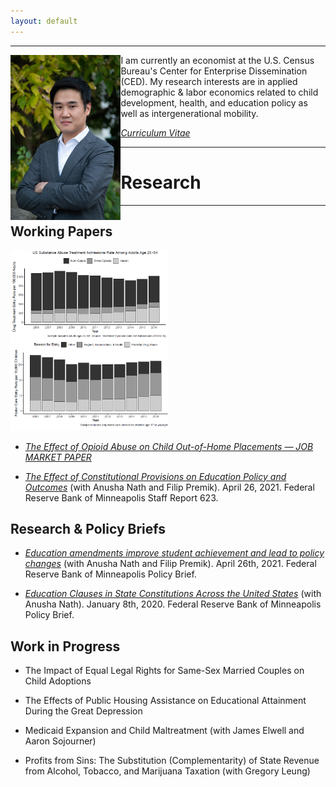 ```yaml
---
layout: default
---
```


---

<img style="float: left;" width="35%" height="35%" src="/images/IMG-3356.JPG">

I am currently an economist at the U.S. Census Bureau's Center for Enterprise Dissemination (CED). My research interests are in applied demographic & labor economics related to child development, health, and education policy as well as intergenerational mobility.

[_Curriculum Vitae_](/images/CV.pdf)

---

# Research
---

## Working Papers

<img style="float: center;" width="50%" height="50%" src="/images/jmp_website_image.png">

- [_The Effect of Opioid Abuse on Child Out-of-Home Placements — JOB MARKET PAPER_](/images/JMP_ScottDallman.pdf)

- [_The Effect of Constitutional Provisions on Education Policy and Outcomes_](https://www.minneapolisfed.org/research/sr/sr623.pdf) (with Anusha Nath and Filip Premik). April 26, 2021. Federal Reserve Bank of Minneapolis Staff Report 623.


## Research & Policy Briefs

- [_Education amendments improve student achievement and lead to policy changes_](https://www.minneapolisfed.org/~/media/assets/articles/2021/education-amendments-improve-student-achievement-and-school-funding/fed-edugap-amendment-research-summary.pdf?la=en) (with Anusha Nath and Filip Premik).  April 26th, 2021.  Federal Reserve Bank of Minneapolis Policy Brief. 

- [_Education Clauses in State Constitutions Across the United States_](https://www.minneapolisfed.org/~/media/assets/articles/2020/education-clauses-in-state-constitutions-across-the-united-states/education-clauses-in-state-constitutions-across-the-united-states.pdf?la=en) (with Anusha Nath).  January 8th, 2020.  Federal Reserve Bank of Minneapolis Policy Brief. 


## Work in Progress

- The Impact of Equal Legal Rights for Same-Sex Married Couples on Child Adoptions

- The Effects of Public Housing Assistance on Educational Attainment During the Great Depression

- Medicaid Expansion and Child Maltreatment (with James Elwell and Aaron Sojourner)

- Profits from Sins: The Substitution (Complementarity) of State Revenue from Alcohol, Tobacco, and Marijuana Taxation (with Gregory Leung)






